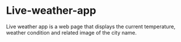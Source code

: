 # Live-weather-app
Live weather app is a web page that displays the current temperature, weather condition and related image of the city name.
